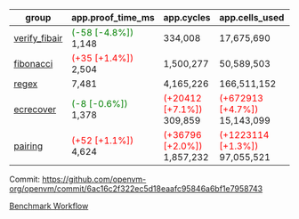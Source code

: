| group | app.proof_time_ms | app.cycles | app.cells_used | leaf.proof_time_ms | leaf.cycles | leaf.cells_used |
| -- | -- | -- | -- | -- | -- | -- |
| [verify_fibair](https://github.com/openvm-org/openvm/blob/benchmark-results/benchmarks-pr/1667/verify_fibair-6ac16c2f322ec5d18eaafc95846a6bf1e7958743.md) |<span style='color: green'>(-58 [-4.8%])</span> 1,148 |  334,008 |  17,675,690 |- | - | - |
| [fibonacci](https://github.com/openvm-org/openvm/blob/benchmark-results/benchmarks-pr/1667/fibonacci-6ac16c2f322ec5d18eaafc95846a6bf1e7958743.md) |<span style='color: red'>(+35 [+1.4%])</span> 2,504 |  1,500,277 |  50,589,503 |- | - | - |
| [regex](https://github.com/openvm-org/openvm/blob/benchmark-results/benchmarks-pr/1667/regex-6ac16c2f322ec5d18eaafc95846a6bf1e7958743.md) | 7,481 |  4,165,226 |  166,511,152 |- | - | - |
| [ecrecover](https://github.com/openvm-org/openvm/blob/benchmark-results/benchmarks-pr/1667/ecrecover-6ac16c2f322ec5d18eaafc95846a6bf1e7958743.md) |<span style='color: green'>(-8 [-0.6%])</span> 1,378 | <span style='color: red'>(+20412 [+7.1%])</span> 309,859 | <span style='color: red'>(+672913 [+4.7%])</span> 15,143,099 |- | - | - |
| [pairing](https://github.com/openvm-org/openvm/blob/benchmark-results/benchmarks-pr/1667/pairing-6ac16c2f322ec5d18eaafc95846a6bf1e7958743.md) |<span style='color: red'>(+52 [+1.1%])</span> 4,624 | <span style='color: red'>(+36796 [+2.0%])</span> 1,857,232 | <span style='color: red'>(+1223114 [+1.3%])</span> 97,055,521 |- | - | - |


Commit: https://github.com/openvm-org/openvm/commit/6ac16c2f322ec5d18eaafc95846a6bf1e7958743

[Benchmark Workflow](https://github.com/openvm-org/openvm/actions/runs/15169322346)

